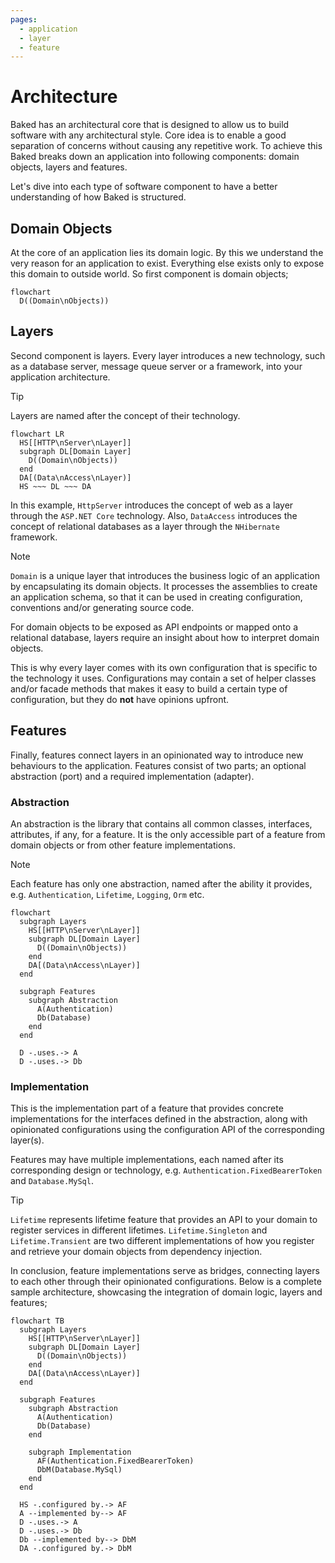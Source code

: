 ```yaml
---
pages:
  - application
  - layer
  - feature
---
```


# Architecture

Baked has an architectural core that is designed to allow us to build software
with any architectural style. Core idea is to enable a good separation of
concerns without causing any repetitive work. To achieve this Baked breaks down
an application into following components: domain objects, layers and features.

Let's dive into each type of software component to have a better understanding
of how Baked is structured.

## Domain Objects

At the core of an application lies its domain logic. By this we understand the
very reason for an application to exist. Everything else exists only to expose
this domain to outside world. So first component is domain objects;

```mermaid
flowchart
  D((Domain\nObjects))
```

## Layers

Second component is layers. Every layer introduces a new technology, such as a
database server, message queue server or a framework, into your application
architecture.

> [!TIP]
>
> Layers are named after the concept of their technology.

```mermaid
flowchart LR
  HS[[HTTP\nServer\nLayer]]
  subgraph DL[Domain Layer]
    D((Domain\nObjects))
  end
  DA[(Data\nAccess\nLayer)]
  HS ~~~ DL ~~~ DA
```

In this example, `HttpServer` introduces the concept of web as a layer through
the `ASP.NET Core` technology. Also, `DataAccess` introduces the concept of
relational databases as a layer through the `NHibernate` framework.

> [!NOTE]
>
> `Domain` is a unique layer that introduces the business logic of an
> application by encapsulating its domain objects. It processes the assemblies
> to create an application schema, so that it can be used in creating
> configuration, conventions and/or generating source code.

For domain objects to be exposed as API endpoints or mapped onto a relational
database, layers require an insight about how to interpret domain objects.

This is why every layer comes with its own configuration that is specific to
the technology it uses. Configurations may contain a set of helper classes
and/or facade methods that makes it easy to build a certain type of
configuration, but they do __not__ have opinions upfront.

## Features

Finally, features connect layers in an opinionated way to introduce new
behaviours to the application. Features consist of two parts; an optional
abstraction (port) and a required implementation (adapter).

### Abstraction

An abstraction is the library that contains all common classes, interfaces,
attributes, if any, for a feature. It is the only accessible part of a feature
from domain objects or from other feature implementations.

> [!NOTE]
>
> Each feature has only one abstraction, named after the ability it provides,
> e.g. `Authentication`, `Lifetime`, `Logging`, `Orm` etc.

```mermaid
flowchart
  subgraph Layers
    HS[[HTTP\nServer\nLayer]]
    subgraph DL[Domain Layer]
      D((Domain\nObjects))
    end
    DA[(Data\nAccess\nLayer)]
  end

  subgraph Features
    subgraph Abstraction
      A(Authentication)
      Db(Database)
    end
  end

  D -.uses.-> A
  D -.uses.-> Db
```

### Implementation

This is the implementation part of a feature that provides concrete
implementations for the interfaces defined in the abstraction, along with
opinionated configurations using the configuration API of the corresponding
layer(s).

Features may have multiple implementations, each named after its corresponding
design or technology, e.g. `Authentication.FixedBearerToken` and
`Database.MySql`.

> [!TIP]
>
> `Lifetime` represents lifetime feature that provides an API to your domain to
> register services in different lifetimes. `Lifetime.Singleton` and
> `Lifetime.Transient` are two different implementations of how you register and
> retrieve your domain objects from dependency injection.

In conclusion, feature implementations serve as bridges, connecting layers to
each other through their opinionated configurations. Below is a complete sample
architecture, showcasing the integration of domain logic, layers and features;

```mermaid
flowchart TB
  subgraph Layers
    HS[[HTTP\nServer\nLayer]]
    subgraph DL[Domain Layer]
      D((Domain\nObjects))
    end
    DA[(Data\nAccess\nLayer)]
  end

  subgraph Features
    subgraph Abstraction
      A(Authentication)
      Db(Database)
    end

    subgraph Implementation
      AF(Authentication.FixedBearerToken)
      DbM(Database.MySql)
    end
  end

  HS -.configured by.-> AF
  A --implemented by--> AF
  D -.uses.-> A
  D -.uses.-> Db
  Db --implemented by--> DbM
  DA -.configured by.-> DbM
```

[Clean Architecture]: https://learn.microsoft.com/en-us/dotnet/architecture/modern-web-apps-azure/common-web-application-architectures#clean-architecture
